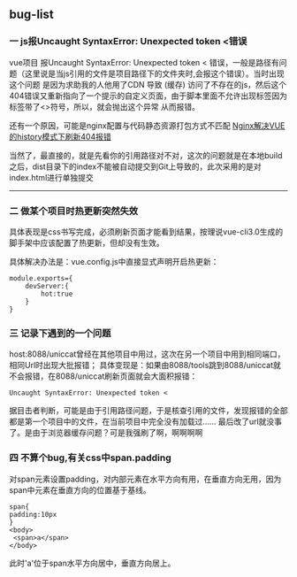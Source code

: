 ## bug-list
### 一 js报Uncaught SyntaxError: Unexpected token <错误 
vue项目 报Uncaught SyntaxError: Unexpected token < 错误，一般是路径有问题（这里说是当js引用的文件是项目路径下的文件夹时,会报这个错误）。当时出现这个问题 是因为求助我的人他用了CDN 导致  (缓存)   访问了不存在的js，然后这个404错误又重新指向了一个提示的自定义页面，由于脚本里面不允许出现标签因为标签带了<>符号，所以，就会抛出这个异常 从而报错。

还有一个原因，可能是nginx配置与代码静态资源打包方式不匹配
[Nginx解决VUE的history模式下刷新404报错](https://www.jianshu.com/p/5714ec0b9102)

当然了，最直接的，就是先看你的引用路径对不对，这次的问题就是在本地build之后，dist目录下的index不能被自动提交到Git上导致的，此次采用的是对index.html进行单独提交
***
### 二 做某个项目时热更新突然失效
具体表现是css书写完成，必须刷新页面才能看到结果，按理说vue-cli3.0生成的脚手架中应该配置了热更新，但却没有生效。

具体解决办法是：vue.config.js中直接显式声明开启热更新：
```
module.exports={
    devServer:{
        hot:true
    }
}

```
### 三 记录下遇到的一个问题
host:8088/uniccat曾经在其他项目中用过，这次在另一个项目中用到相同端口，相同Url时出现大批报错；
具体变现是：如果由8088/tools跳到8088/uniccat就不会报错，在8088/uniccat刷新页面就会大面积报错：
```
Uncaught SyntaxError: Unexpected token <
```
据目击者判断，可能是由于引用路径问题，于是核查引用的文件，发现报错的全部都是第一个项目中的文件，在当前项目中完全没有加载过......
最后改了url就没事了。是由于浏览器缓存问题？可是我强刷了啊，啊啊啊啊

### 四 不算个bug,有关css中span.padding
对span元素设置padding，对内部元素在水平方向有用，在垂直方向无用，因为span中元素在垂直方向的位置基于基线。
```
span{
padding:10px
}
<body>
 <span>a</span>
</body>
```
此时'a'位于span水平方向居中，垂直方向居上。


